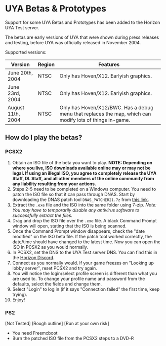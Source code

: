 # UYA Betas & Prototypes

Support for some UYA Betas and Prototypes has been added to the Horizon UYA Test server.

The betas are early versions of UYA that were shown during press releases and testing, before UYA was officially released in November 2004.

Supported versions:

| Version | Region | Features |
| ------------- | ------------- | ------------- |
| June 20th, 2004  | NTSC | Only has Hoven/X12. Earlyish graphics. |
| June 23rd, 2004  | NTSC | Only has Hoven/X12. Earlyish graphics. |
| August 11th, 2004  | NTSC | Only has Hoven/X12/BWC. Has a debug menu that replaces the map, which can modify lots of things in-game. |

## How do I play the betas?
### PCSX2
1. Obtain an ISO file of the beta you want to play. **NOTE: Depending on where you live, ISO downloads available online may or may not be legal. If using an illegal ISO, you agree to completely release the UYA Staff, DL Staff, and all other members of the online community from any liability resulting from your actions.**
2. Steps 2-5 need to be completed on a Windows computer. You need to patch the ISO file so that it can pass through DNAS. Start by downloading the DNAS patch tool `DNAS_PATCHER21.7z` from [this link](https://www.psx-place.com/threads/dnas-net-patcher.22813/).
3. Extract the `.exe` file and the ISO into the same folder using 7-zip. *Note: You may have to temporarily disable any antivirus software to successfully extract the files.*
4. Drag and drop the ISO file over the `.exe` file. A black Command Prompt window will open, stating that the ISO is being scanned.
5. Once the Command Prompt window disappears, check the "date modified" on the ISO beta file. If the patch tool worked correctly, the date/time should have changed to the latest time. Now you can open the ISO in PCSX2 as you would normally.
6. In PCSX2, set the DNS to the UYA Test server DNS. You can find this in the [Horizon Discord](https://discord.gg/horizonps).
7. Connect as you normally would. If your game freezes on "Looking up lobby server", reset PCSX2 and try again.
8. You will notice the login/select profile screen is different than what you are used to. To change your profile name and password from the defaults, select the fields and change them.
9. Select "Login" to log in (if it says "Connection failed" the first time, keep trying).
10. Enjoy!

### PS2
[Not Tested] [Rough outline] [Run at your own risk]
- You need Freemcboot
- Burn the patched ISO file from the PCSX2 steps to a DVD-R
